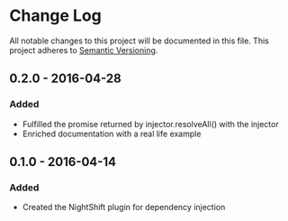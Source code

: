 # Change Log
All notable changes to this project will be documented in this file. This project adheres to [Semantic Versioning](http.semver.org).

## 0.2.0 - 2016-04-28
### Added
- Fulfilled the promise returned by injector.resolveAll() with the injector
- Enriched documentation with a real life example

## 0.1.0 - 2016-04-14
### Added
- Created the NightShift plugin for dependency injection